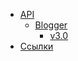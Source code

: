 - [API](api/)
  - [Blogger](api/blogger/)
    - [v3.0](api/blogger/v3.0/)
- [Ссылки](REFERENCES.md)
